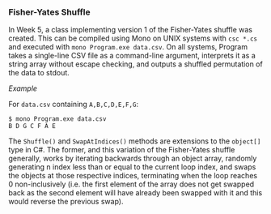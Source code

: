 ### Fisher-Yates Shuffle
In Week 5, a class implementing version 1 of the Fisher-Yates shuffle was created. This can be compiled using Mono on UNIX systems with `csc *.cs` and executed with `mono Program.exe data.csv`. On all systems, Program takes a single-line CSV file as a command-line argument, interprets it as a string array without escape checking, and outputs a shuffled permutation of the data to stdout.

*Example*

For `data.csv` containing `A,B,C,D,E,F,G`:

```console
$ mono Program.exe data.csv
B D G C F A E
```

The `Shuffle()` and `SwapAtIndices()` methods are extensions to the `object[]` type in C#. The former, and this variation of the Fisher-Yates shuffle generally, works by iterating backwards through an object array, randomly generating n index less than or equal to the current loop index, and swaps the objects at those respective indices, terminating when the loop reaches 0 non-inclusively (i.e. the first element of the array does not get swapped back as the second element will have already been swapped with it and this would reverse the previous swap).
